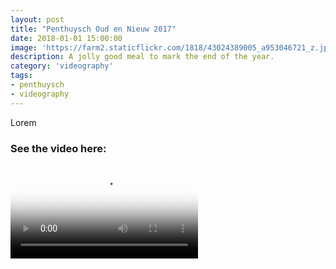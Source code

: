 ```yaml
---
layout: post
title: "Penthuysch Oud en Nieuw 2017"
date: 2018-01-01 15:00:00
image: 'https://farm2.staticflickr.com/1818/43024389005_a953046721_z.jpg'
description: A jolly good meal to mark the end of the year.
category: 'videography'
tags:
- penthuysch
- videography
---
```


Lorem

### See the video here:

<div class="embed-bg">
  <div class="video-embed">
    <script src="{{ "/assets/js/plyr.polyfilled.min.js" | prepend: site.baseurl }}"></script>
    <video id="player" controls playsineline poster="https://farm2.staticflickr.com/1818/43024389005_85c65dca04_o.jpg">
  <source src="https://www.flickr.com/photos/162779846@N06/43024389005/play/hd/a953046721/" type="video/mp4" size="1080">:
  <source src="https://www.flickr.com/photos/162779846@N06/43024389005/play/site/a953046721/" type="video/mp4" size="360">:
  <!-- Fallback for browsers that don't support the <video> element -->
  HTML5 Video not available in your browser
  </video>
  <script>const player = new Plyr('#player', {controls: ['play-large', 'play', 'progress', 'settings', 'fullscreen'], settings: ['quality'], keyboard: { focused: true, global: true}}); window.player = player;</script>
  </div>
</div>
